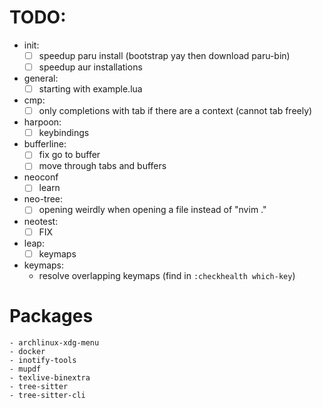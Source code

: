 # TODO:
- init:
    - [ ] speedup paru install (bootstrap yay then download paru-bin)
    - [ ] speedup aur installations

- general:
	- [ ] starting with example.lua

- cmp:
	- [ ] only completions with tab if there are a context (cannot tab 					                          freely)

- harpoon:
	- [ ] keybindings
- bufferline:
	- [ ] fix go to buffer
	- [ ] move through tabs and buffers
- neoconf
	- [ ] learn
- neo-tree:
	- [ ] opening weirdly when opening a file instead of "nvim ."
- neotest:
	- [ ] FIX
- leap:
	- [ ] keymaps
- keymaps:
    - resolve overlapping keymaps (find in `:checkhealth which-key`)


# Packages
    - archlinux-xdg-menu
    - docker
    - inotify-tools
    - mupdf
    - texlive-binextra
    - tree-sitter
    - tree-sitter-cli
